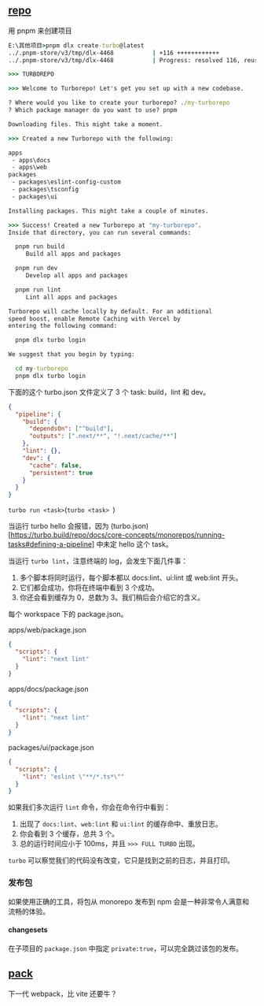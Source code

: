 ## [repo](https://turbo.build/repo/docs)

用 pnpm 来创建项目

```cmd
E:\其他项目>pnpm dlx create-turbo@latest
../.pnpm-store/v3/tmp/dlx-4468           | +116 ++++++++++++
../.pnpm-store/v3/tmp/dlx-4468           | Progress: resolved 116, reused 74, downloaded 42, added 116, done

>>> TURBOREPO

>>> Welcome to Turborepo! Let's get you set up with a new codebase.

? Where would you like to create your turborepo? ./my-turborepo
? Which package manager do you want to use? pnpm

Downloading files. This might take a moment.

>>> Created a new Turborepo with the following:

apps
 - apps\docs
 - apps\web
packages
 - packages\eslint-config-custom
 - packages\tsconfig
 - packages\ui

Installing packages. This might take a couple of minutes.

>>> Success! Created a new Turborepo at "my-turborepo".
Inside that directory, you can run several commands:

  pnpm run build
     Build all apps and packages

  pnpm run dev
     Develop all apps and packages

  pnpm run lint
     Lint all apps and packages

Turborepo will cache locally by default. For an additional
speed boost, enable Remote Caching with Vercel by
entering the following command:

  pnpm dlx turbo login

We suggest that you begin by typing:

  cd my-turborepo
  pnpm dlx turbo login
```

下面的这个 turbo.json 文件定义了 3 个 task: build，lint 和 dev。

```json
{
  "pipeline": {
    "build": {
      "dependsOn": ["^build"],
      "outputs": [".next/**", "!.next/cache/**"]
    },
    "lint": {},
    "dev": {
      "cache": false,
      "persistent": true
    }
  }
}
```

`turbo run <task>`(`turbo <task> `)

当运行 turbo hello 会报错，因为 (turbo.json)[https://turbo.build/repo/docs/core-concepts/monorepos/running-tasks#defining-a-pipeline] 中未定 hello 这个 task。

当运行 `turbo lint`，注意终端的 log，会发生下面几件事：

1. 多个脚本将同时运行，每个脚本都以 docs:lint、ui:lint 或 web:lint 开头。
2. 它们都会成功，你将在终端中看到 3 个成功。
3. 你还会看到缓存为 0，总数为 3。我们稍后会介绍它的含义。

每个 workspace 下的 package.json。

apps/web/package.json

```json
{
  "scripts": {
    "lint": "next lint"
  }
}
```

apps/docs/package.json

```json
{
  "scripts": {
    "lint": "next lint"
  }
}
```

packages/ui/package.json

```json
{
  "scripts": {
    "lint": "eslint \"**/*.ts*\""
  }
}
```

如果我们多次运行 `lint` 命令，你会在命令行中看到：

1. 出现了 `docs:lint`、`web:lint` 和 `ui:lint` 的缓存命中、重放日志。
2. 你会看到 3 个缓存，总共 3 个。
3. 总的运行时间应小于 100ms，并且 `>>> FULL TURBO` 出现。

`turbo` 可以察觉我们的代码没有改变，它只是找到之前的日志，并且打印。

### 发布包

如果使用正确的工具，将包从 monorepo 发布到 npm 会是一种非常令人满意和流畅的体验。

#### changesets

在子项目的 `package.json` 中指定 `private:true`，可以完全跳过该包的发布。

## [pack](https://turbo.build/pack/docs)

下一代 webpack，比 vite 还要牛？
